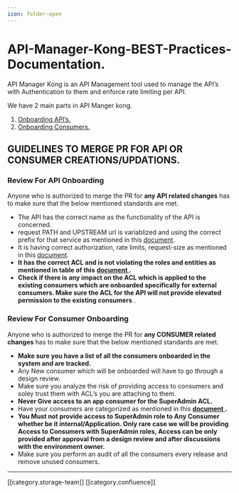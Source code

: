 ```yaml
---
icon: folder-open
---
```


# API-Manager-Kong-BEST-Practices-Documentation.

API Manager Kong is an API Management tool used to manage the API’s with Authentication to them and enforce rate limiting per API.

We have 2 main parts in API Manger kong.

1. [Onboarding API’s.](https://project-sunbird.atlassian.net/wiki/spaces/DevOps/pages/1205207131/Onboarding+API's)
2. [Onboarding Consumers.](https://project-sunbird.atlassian.net/wiki/spaces/DevOps/pages/1202847861/Onboarding+Consumers)

## GUIDELINES TO MERGE PR FOR API OR CONSUMER CREATIONS/UPDATIONS.

### Review For API Onboarding

Anyone who is authorized to merge the PR for **any API related changes** has to make sure that the below mentioned standards are met.

* The API has the correct name as the functionality of the API is concerned.
* request PATH and UPSTREAM url is variablized and using the correct prefix for that service as mentioned in this [document](https://project-sunbird.atlassian.net/wiki/spaces/DevOps/pages/1205207131/Best+Practces+For+Onboarding+API's+In+Sunbird).
* It is having correct authorization, rate limits, request-size as mentioned in this [document](https://project-sunbird.atlassian.net/wiki/spaces/DevOps/pages/1205207131/Best+Practces+For+Onboarding+API's+In+Sunbird).
* **It has the correct ACL and is not violating the roles and entities as mentioned in table of this** [**document** ](https://project-sunbird.atlassian.net/wiki/spaces/DevOps/pages/1202847861/Best+Practces+For+Onboarding+Consumers+In+Sunbird)**.**
* **Check if there is any impact on the ACL which is applied to the existing consumers which are onboarded specifically for external consumers. Make sure the ACL for the API will not provide elevated permission to the existing consumers** .

### Review For Consumer Onboarding

Anyone who is authorized to merge the PR for **any CONSUMER related changes** has to make sure that the below mentioned standards are met.

* **Make sure you have a list of all the consumers onboarded in the system and are tracked.**
* Any New consumer which will be onboarded will have to go through a design review.
* Make sure you analyze the risk of providing access to consumers and soley trust them with ACL’s you are attaching to them.
* **Never Give access to an app consumer for the SuperAdmin ACL.**
* Have your consumers are categorized as mentioned in this [**document** ](https://project-sunbird.atlassian.net/wiki/spaces/DevOps/pages/1202847861/Best+Practces+For+Onboarding+Consumers+In+Sunbird)**.**
* **You Must not provide access to SuperAdmin role to Any Consumer whether be it internal/Application. Only rare case we will be providing Access to Consumers with SuperAdmin roles, Access can be only provided after approval from a design review and after discussions with the environment owner.**
* Make sure you perform an audit of all the consumers every release and remove unused consumers.

***

\[\[category.storage-team]] \[\[category.confluence]]
